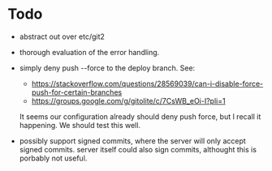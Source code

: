 # Todo

- abstract out over etc/git2
- thorough evaluation of the error handling.
- simply deny push --force to the deploy branch. See:
  - https://stackoverflow.com/questions/28569039/can-i-disable-force-push-for-certain-branches
  - https://groups.google.com/g/gitolite/c/7CsWB_eOi-I?pli=1

  It seems our configuration already should deny push force, but I recall it happening. We should
  test this well.


- possibly support signed commits, where the server will only accept signed commits.
  server itself could also sign commits, althought this is porbably not useful.
